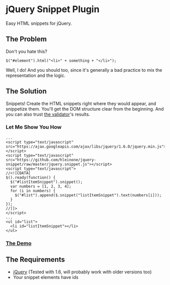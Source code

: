 # jQuery Snippet Plugin
Easy HTML snippets for jQuery.

## The Problem
Don't you hate this?

    $("#element").html("<li>" + something + "</li>");

Well, I do! And you should too, since it's generally a bad practice to mix the representation and the logic.

## The Solution
Snippets! Create the HTML snippets right where they would appear, and snippetize them. You'll get the DOM structure clear from the beginning. And you can also trust [the validator](http://validator.w3.org/)'s results.
### Let Me Show You How

    ...
    <script type="text/javascript" src="https://ajax.googleapis.com/ajax/libs/jquery/1.6.0/jquery.min.js"></script>
    <script type="text/javascript" src="https://github.com/hleinone/jquery-snippet/raw/master/jquery.snippet.js"></script>
    <script type="text/javascript">
    //<![CDATA[
    $().ready(function() {
      $("#listItemSnippet").snippet();
      var numbers = [1, 2, 3, 4];
      for (i in numbers) {
        $("#list").append($.snippet("listItemSnippet").text(numbers[i]));
      }
    });
    //]]>
    </script>
    ...
    <ul id="list">
      <li id="listItemSnippet"></li>
    </ul>

### [The Demo](http://jsfiddle.net/hleinone/teAZE/)

## The Requirements
* [jQuery](http://jquery.com/) (Tested with 1.6, will probably work with older versions too)
* Your snippet elements have ids

